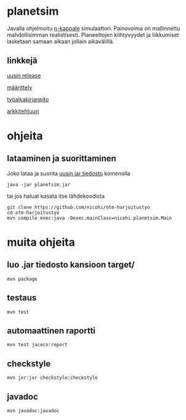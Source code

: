 # planetsim
Javalla ohjelmoitu [n-kappale](https://en.wikipedia.org/wiki/N-body_simulation) simulaattori. 
Painovoima on mallinnettu mahdollisimman realistisesti. 
Planeettojen kiihtyvyydet ja liikkumiset lasketaan samaan aikaan jollain aikavälillä.


## linkkejä
[uusin release](https://github.com/nicohi/otm-harjoitustyo/releases/)

[määrittely](dokumentaatio/outline.md)

[työaikakirjanpito](dokumentaatio/tyoaikakirjanpito.md)

[arkkitehtuuri](dokumentaatio/arkkitehtuuri.md)

# ohjeita
## lataaminen ja suorittaminen
Joko lataa ja suorita [uusin jar tiedosto](https://github.com/nicohi/otm-harjoitustyo/releases/) komenolla
```
java -jar planetsim.jar
```
tai jos haluat kasata itse lähdekoodista
```
git clone https://github.com/nicohi/otm-harjoitustyo
cd otm-harjoitustyo
mvn compile exec:java -Dexec.mainClass=nicohi.planetsim.Main
```
# muita ohjeita
## luo .jar tiedosto kansioon target/
```
mvn package
```
## testaus
```
mvn test
```
## automaattinen raportti
```
mvn test jacoco:report
```
## checkstyle
```
mvn jxr:jxr checkstyle:checkstyle
```
## javadoc
```
mvn javadoc:javadoc
```
